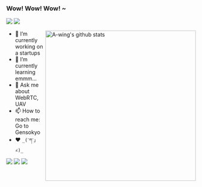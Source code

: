 ### Wow! Wow! Wow! ~

[![](https://img.shields.io/badge/-@a_wing-1ca0f1?style=flat-square&labelColor=1ca0f1&logo=twitter&logoColor=white)](https://twitter.com/_a_wing) 
[![](https://img.shields.io/badge/-a_wing-911318?style=flat-square&logo=Jekyll&logoColor=fff)](https://a-wing.top/)

<a href="#">
<img align="right" src="https://github-readme-stats.vercel.app/api?username=a-wing&show_icons=true&theme=gruvbox&bg_color=ffffff00" alt="A-wing's github stats" width="400px">
</a>

- 🔭 I’m currently working on a startups
- 🌱 I’m currently learning emmm...
- 💬 Ask me about WebRTC, UAV
- 📫 How to reach me: Go to Gensokyo
- :heart: `_(ˊཀˋ」∠)_`

![](https://img.shields.io/badge/-JavaScript-e5cd0c?style=flat-square&logo=JavaScript&labelColor=f7df1e&logoColor=000)
![](https://img.shields.io/badge/-golang-29beb0?style=flat-square&logo=go&labelColor=b8fff8)
![](https://img.shields.io/badge/-WebRTC-008000?style=flat-square&logo=WebRTC&labelColor=90EE90)
